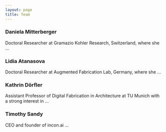 ```yaml
---
layout: page
title: Team
---
```


### Daniela Mitterberger
Doctoral Researcher at Gramazio Kohler Research, Switzerland, where she ...

<figround src="{{site.baseurl}}images/team-dm.png" alt="Daniela Mitterberger" style="width:200px">


### Lidia Atanasova
Doctoral Researcher at Augmented Fabrication Lab, Germany, where she ...


### Kathrin Dörfler
Assistant Professor of Digital Fabrication in Architecture at TU Munich with a strong interest in ...

### Timothy Sandy
CEO and founder of incon.ai ...
